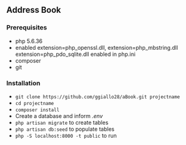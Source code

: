 ## Address Book ##

### Prerequisites ###

* php 5.6.36
* enabled extension=php_openssl.dll, extension=php_mbstring.dll extension=php_pdo_sqlite.dll enabled in php.ini
* composer
* git

### Installation ###

* `git clone https://github.com/ggiallo28/aBook.git projectname`
* `cd projectname`
* `composer install`
* Create a database and inform *.env*
* `php artisan migrate` to create tables
* `php artisan db:seed` to populate tables
* `php -S localhost:8000 -t public` to run




